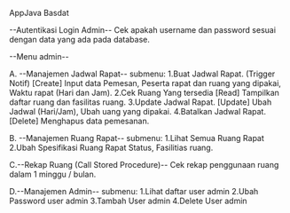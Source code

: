 AppJava Basdat

--Autentikasi Login Admin--
Cek apakah username dan password sesuai dengan data yang ada pada database.

--Menu admin--

A. --Manajemen Jadwal Rapat-- 
submenu:
1.Buat Jadwal Rapat. (Trigger Notif) [Create]
Input data Pemesan, Peserta rapat dan ruang yang dipakai, Waktu rapat (Hari dan Jam).
2.Cek Ruang Yang tersedia [Read]
Tampilkan daftar ruang dan fasilitas ruang.
3.Update Jadwal Rapat. [Update]
Ubah Jadwal (Hari/Jam), Ubah uang yang dipakai.
4.Batalkan Jadwal Rapat. [Delete]
Menghapus data pemesanan.

B. --Manajemen Ruang Rapat--
submenu:
1.Lihat Semua Ruang Rapat 
2.Ubah Spesifikasi Ruang Rapat 
Status, Fasilitias ruang. 

C.--Rekap Ruang (Call Stored Procedure)--
Cek rekap penggunaan ruang dalam 1 minggu / bulan.

D.--Manajemen Admin--
submenu:
1.Lihat daftar user admin
2.Ubah Password user admin
3.Tambah User admin
4.Delete User admin
